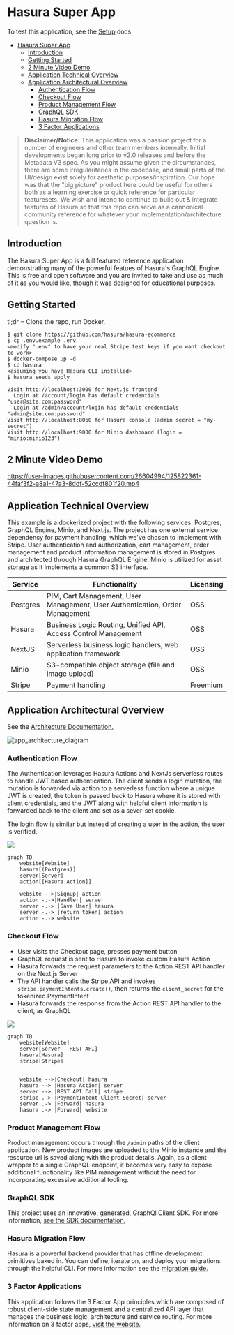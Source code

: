 # Hasura Super App

To test this application, see the [Setup](Setup.md) docs.
<!-- vscode-markdown-toc -->

- [Hasura Super App](#hasura-super-app)
  - [Introduction](#introduction)
  - [Getting Started](#getting-started)
  - [2 Minute Video Demo](#2-minute-video-demo)
  - [Application Technical Overview](#application-technical-overview)
  - [Application Architectural Overview](#application-architectural-overview)
    - [Authentication Flow](#authentication-flow)
    - [Checkout Flow](#checkout-flow)
    - [Product Management Flow](#product-management-flow)
    - [GraphQL SDK](#graphql-sdk)
    - [Hasura Migration Flow](#hasura-migration-flow)
    - [3 Factor Applications](#3-factor-applications)

<!-- vscode-markdown-toc-config
	numbering=false
	autoSave=true
	/vscode-markdown-toc-config -->
<!-- /vscode-markdown-toc -->


> **Disclaimer/Notice:** This application was a passion project for a number of engineers and other team members internally. Initial developments began long prior to v2.0 releases and before the Metadata V3 spec. As you might assume given the circumstances, there are some irregularitaries in the codebase, and small parts of the UI/design exist solely for aesthetic purposes/inspiration. Our hope was that the "big picture" product here could be useful for others both as a learning exercise or quick reference for particular featuresets. We wish and intend to continue to build out & integrate features of Hasura so that this repo can serve as a cannonical community reference for whatever your implementation/architecture question is.

## Introduction

The Hasura Super App is a full featured reference application demonstrating many of the powerful featues of Hasura's GraphQL Engine. This is free and open software and you are invited to take and use as much of it as you would like, though it was designed for educational purposes.


## Getting Started

tl;dr = Clone the repo, run Docker.

```sh-session
$ git clone https://github.com/hasura/hasura-ecommerce
$ cp .env.example .env
<modify ".env" to have your real Stripe test keys if you want checkout to work>
$ docker-compose up -d
$ cd hasura
<assuming you have Hasura CLI installed>
$ hasura seeds apply 

Visit http://localhost:3000 for Next.js frontend
  Login at /account/login has default credentials "user@site.com:password"
  Login at /admin/account/login has default credentials "admin@site.com:password"
Visit http://localhost:8060 for Hasura console (admin secret = "my-secret")
Visit http://localhost:9000 for Minio dashboard (login = "minio:minio123")
```


## 2 Minute Video Demo

https://user-images.githubusercontent.com/26604994/125822361-44faf3f2-a8a1-47a3-8ddf-52ccdf801f20.mp4

## Application Technical Overview
This example is a dockerized project with the following services: Postgres, GraphQL Engine, Minio, and Next.js. The project has one external service dependency for payment handling, which we've chosen to implement with Stripe. User authentication and authorization, cart management, order management and product information management is stored in Postgres and architected through Hasura GraphQL Engine. Minio is utilized for asset storage as it implements a common S3 interface.

| Service  | Functionality                                                                | Licensing |
| -------- | ---------------------------------------------------------------------------- | --------- |
| Postgres | PIM, Cart Management, User Management, User Authentication, Order Management | OSS       |
| Hasura   | Business Logic Routing, Unified API, Access Control Management               | OSS       |
| NextJS   | Serverless business logic handlers, web application framework                | OSS       |
| Minio    | S3-compatible object storage (file and image upload)                         | OSS       |
| Stripe   | Payment handling                                                             | Freemium  |

## Application Architectural Overview
See the [Architecture Documentation.](Architecture.md)

![app_architecture_diagram](https://user-images.githubusercontent.com/26604994/125822010-95b16d9a-2c0e-49ce-ad99-f7c6cca6e588.png)

### Authentication Flow

The Authentication leverages Hasura Actions and NextJs serverless routes to handle JWT based authentication. The client sends a login mutation, the mutation is forwarded via action to a serverless function where a unique JWT is created, the token is passed back to Hasura where it is stored with client credentials, and the JWT along with helpful client information is forwarded back to the client and set as a sever-set cookie.

The login flow is similar but instead of creating a user in the action, the user is verified.

[![](https://mermaid.ink/img/eyJjb2RlIjoiZ3JhcGggVERcbiAgICB3ZWJzaXRlW1dlYnNpdGVdXG4gICAgaGFzdXJhWyhQb3N0Z3JlcyldXG4gICAgc2VydmVyW1NlcnZlcl1cbiAgICBhY3Rpb25bW0hhc3VyYSBBY3Rpb25dXVxuICAgIFxuICAgIHdlYnNpdGUgLS0-fFNpZ251cHwgYWN0aW9uXG4gICAgYWN0aW9uIC0uLT58SGFuZGxlcnwgc2VydmVyXG4gICAgc2VydmVyIC0uLT4gfFNhdmUgVXNlcnwgaGFzdXJhXG4gICAgc2VydmVyIC0uLT4gfHJldHVybiB0b2tlbnwgYWN0aW9uXG4gICAgYWN0aW9uIC0uLT4gd2Vic2l0ZSIsIm1lcm1haWQiOnsidGhlbWUiOiJkZWZhdWx0In0sInVwZGF0ZUVkaXRvciI6ZmFsc2V9)](https://mermaid-js.github.io/mermaid-live-editor/#/edit/eyJjb2RlIjoiZ3JhcGggVERcbiAgICB3ZWJzaXRlW1dlYnNpdGVdXG4gICAgaGFzdXJhWyhQb3N0Z3JlcyldXG4gICAgc2VydmVyW1NlcnZlcl1cbiAgICBhY3Rpb25bW0hhc3VyYSBBY3Rpb25dXVxuICAgIFxuICAgIHdlYnNpdGUgLS0-fFNpZ251cHwgYWN0aW9uXG4gICAgYWN0aW9uIC0uLT58SGFuZGxlcnwgc2VydmVyXG4gICAgc2VydmVyIC0uLT4gfFNhdmUgVXNlcnwgaGFzdXJhXG4gICAgc2VydmVyIC0uLT4gfHJldHVybiB0b2tlbnwgYWN0aW9uXG4gICAgYWN0aW9uIC0uLT4gd2Vic2l0ZSIsIm1lcm1haWQiOnsidGhlbWUiOiJkZWZhdWx0In0sInVwZGF0ZUVkaXRvciI6ZmFsc2V9)
```mermaid
graph TD
    website[Website]
    hasura[(Postgres)]
    server[Server]
    action[[Hasura Action]]
    
    website -->|Signup| action
    action -.->|Handler| server
    server -.-> |Save User| hasura
    server -.-> |return token| action
    action -.-> website
```

### Checkout Flow

- User visits the Checkout page, presses payment button
- GraphQL request is sent to Hasura to invoke custom Hasura Action
- Hasura forwards the request parameters to the Action REST API handler on the Next.js Server
- The API handler calls the Stripe API and invokes `stripe.paymentIntents.create()`, then returns the `client_secret` for the tokenized PaymentIntent
- Hasura forwards the response from the Action REST API handler to the client, as GraphQL

[![](https://mermaid.ink/img/eyJjb2RlIjoiZ3JhcGggVERcbiAgICB3ZWJzaXRlW1dlYnNpdGVdXG4gICAgc2VydmVyW1NlcnZlciAtIFJFU1QgQVBJXVxuICAgIGhhc3VyYVtIYXN1cmFdXG4gICAgc3RyaXBlW1N0cmlwZV1cblxuICAgIFxuICAgIHdlYnNpdGUgLS0-fENoZWNrb3V0fCBoYXN1cmFcbiAgICBoYXN1cmEgLS0-IHxIYXN1cmEgQWN0aW9ufCBzZXJ2ZXJcbiAgICBzZXJ2ZXIgLS0-IHxSRVNUIEFQSSBDYWxsfCBzdHJpcGVcbiAgICBzdHJpcGUgLi0-IHxQYXltZW50SW50ZW50IENsaWVudCBTZWNyZXR8IHNlcnZlclxuICAgIHNlcnZlciAuLT4gfEZvcndhcmR8IGhhc3VyYVxuICAgIGhhc3VyYSAuLT4gfEZvcndhcmR8IHdlYnNpdGUiLCJtZXJtYWlkIjp7InRoZW1lIjoiZGVmYXVsdCJ9LCJ1cGRhdGVFZGl0b3IiOmZhbHNlfQ)](https://mermaid-js.github.io/mermaid-live-editor/#/edit/eyJjb2RlIjoiZ3JhcGggVERcbiAgICB3ZWJzaXRlW1dlYnNpdGVdXG4gICAgc2VydmVyW1NlcnZlciAtIFJFU1QgQVBJXVxuICAgIGhhc3VyYVtIYXN1cmFdXG4gICAgc3RyaXBlW1N0cmlwZV1cblxuICAgIFxuICAgIHdlYnNpdGUgLS0-fENoZWNrb3V0fCBoYXN1cmFcbiAgICBoYXN1cmEgLS0-IHxIYXN1cmEgQWN0aW9ufCBzZXJ2ZXJcbiAgICBzZXJ2ZXIgLS0-IHxSRVNUIEFQSSBDYWxsfCBzdHJpcGVcbiAgICBzdHJpcGUgLi0-IHxQYXltZW50SW50ZW50IENsaWVudCBTZWNyZXR8IHNlcnZlclxuICAgIHNlcnZlciAuLT4gfEZvcndhcmR8IGhhc3VyYVxuICAgIGhhc3VyYSAuLT4gfEZvcndhcmR8IHdlYnNpdGUiLCJtZXJtYWlkIjp7InRoZW1lIjoiZGVmYXVsdCJ9LCJ1cGRhdGVFZGl0b3IiOmZhbHNlfQ)
```mermaid
graph TD
    website[Website]
    server[Server - REST API]
    hasura[Hasura]
    stripe[Stripe]

    
    website -->|Checkout| hasura
    hasura --> |Hasura Action| server
    server --> |REST API Call| stripe
    stripe .-> |PaymentIntent Client Secret| server
    server .-> |Forward| hasura
    hasura .-> |Forward| website
```


### Product Management Flow
Product management occurs through the `/admin` paths of the client application. New product images are uploaded to the Minio instance and the resource url is saved along with the product details. Again, as a client wrapper to a single GraphQL endpoint, it becomes very easy to expose additional functionality like PIM management without the need for incorporating excessive additional tooling.

### GraphQL SDK
This project uses an innovative, generated, GraphQl Client SDK. For more information, [see the SDK documentation.](www/utils/FluidGraphQL.md)

### Hasura Migration Flow
Hasura is a powerful backend provider that has offline development primitives baked in. You can define, iterate on, and deploy your migrations through the helpful CLI. For more information see the [migration guide.](hasura/README.md)

### 3 Factor Applications

This application follows the 3 Factor App principles which are composed of robust client-side state management and a centralized API layer that manages the business logic, architecture and service routing. For more information on 3 factor apps, [visit the website.](https://3factor.app/)

